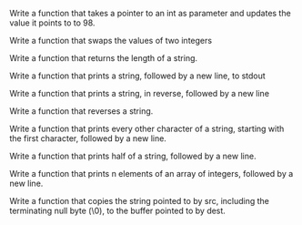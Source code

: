Write a function that takes a pointer to an int as parameter and updates the value it points to to 98.

Write a function that swaps the values of two integers

Write a function that returns the length of a string.

Write a function that prints a string, followed by a new line, to stdout

Write a function that prints a string, in reverse, followed by a new line

Write a function that reverses a string.

Write a function that prints every other character of a string, starting with the first character, followed by a new line.

Write a function that prints half of a string, followed by a new line.

Write a function that prints n elements of an array of integers, followed by a new line.

Write a function that copies the string pointed to by src, including the terminating null byte (\0), to the buffer pointed to by dest.

